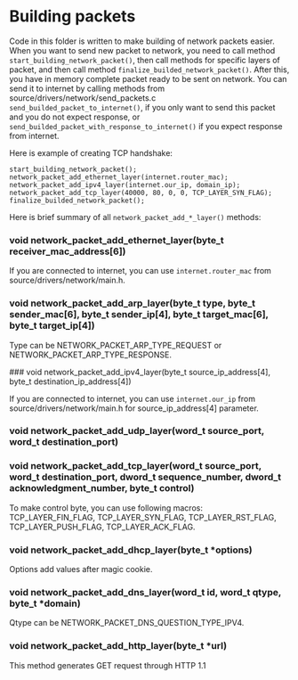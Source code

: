 # Building packets

Code in this folder is written to make building of network packets easier. When you want to send new packet to network, you need to call method `start_building_network_packet()`, then call methods for specific layers of packet, and then call method `finalize_builded_network_packet()`. After this, you have in memory complete packet ready to be sent on network. You can send it to internet by calling methods from source/drivers/network/send_packets.c `send_builded_packet_to_internet()`, if you only want to send this packet and you do not expect response, or `send_builded_packet_with_response_to_internet()` if you expect response from internet.

Here is example of creating TCP handshake:

```
start_building_network_packet();
network_packet_add_ethernet_layer(internet.router_mac);
network_packet_add_ipv4_layer(internet.our_ip, domain_ip);
network_packet_add_tcp_layer(40000, 80, 0, 0, TCP_LAYER_SYN_FLAG);
finalize_builded_network_packet();
```

Here is brief summary of all `network_packet_add_*_layer()` methods:

### void network_packet_add_ethernet_layer(byte_t receiver_mac_address[6])

If you are connected to internet, you can use `internet.router_mac` from source/drivers/network/main.h.

### void network_packet_add_arp_layer(byte_t type, byte_t sender_mac[6], byte_t sender_ip[4], byte_t target_mac[6], byte_t target_ip[4])

Type can be NETWORK_PACKET_ARP_TYPE_REQUEST or NETWORK_PACKET_ARP_TYPE_RESPONSE.

### void network_packet_add_ipv4_layer(byte_t source_ip_address[4], byte_t destination_ip_address[4])

If you are connected to internet, you can use `internet.our_ip` from source/drivers/network/main.h for source_ip_address[4] parameter.

### void network_packet_add_udp_layer(word_t source_port, word_t destination_port)

### void network_packet_add_tcp_layer(word_t source_port, word_t destination_port, dword_t sequence_number, dword_t acknowledgment_number, byte_t control)

To make control byte, you can use following macros: TCP_LAYER_FIN_FLAG, TCP_LAYER_SYN_FLAG, TCP_LAYER_RST_FLAG, TCP_LAYER_PUSH_FLAG, TCP_LAYER_ACK_FLAG.

### void network_packet_add_dhcp_layer(byte_t *options)

Options add values after magic cookie.

### void network_packet_add_dns_layer(word_t id, word_t qtype, byte_t *domain)

Qtype can be NETWORK_PACKET_DNS_QUESTION_TYPE_IPV4.

### void network_packet_add_http_layer(byte_t *url)

This method generates GET request through HTTP 1.1